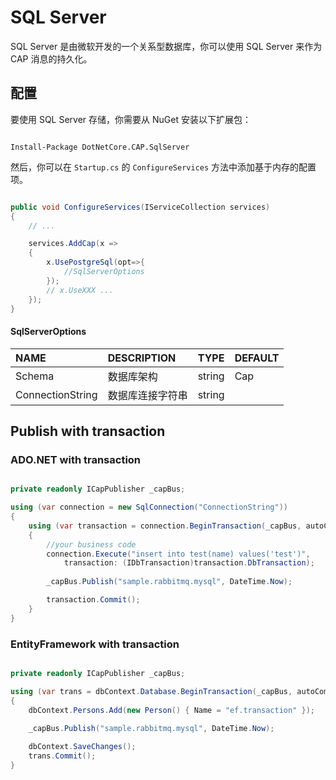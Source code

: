 # SQL Server

SQL Server 是由微软开发的一个关系型数据库，你可以使用 SQL Server 来作为 CAP 消息的持久化。

## 配置

要使用 SQL Server 存储，你需要从 NuGet 安装以下扩展包：

```shell

Install-Package DotNetCore.CAP.SqlServer

```

然后，你可以在 `Startup.cs` 的 `ConfigureServices` 方法中添加基于内存的配置项。

```csharp

public void ConfigureServices(IServiceCollection services)
{
    // ...

    services.AddCap(x =>
    {
        x.UsePostgreSql(opt=>{
            //SqlServerOptions
        }); 
        // x.UseXXX ...
    });
}

```

#### SqlServerOptions

NAME | DESCRIPTION | TYPE | DEFAULT
:---|:---|---|:---
Schema | 数据库架构 | string | Cap
ConnectionString | 数据库连接字符串 | string | 

## Publish with transaction

### ADO.NET with transaction

```csharp

private readonly ICapPublisher _capBus;

using (var connection = new SqlConnection("ConnectionString"))
{
    using (var transaction = connection.BeginTransaction(_capBus, autoCommit: false))
    {
        //your business code
        connection.Execute("insert into test(name) values('test')", 
            transaction: (IDbTransaction)transaction.DbTransaction);
        
        _capBus.Publish("sample.rabbitmq.mysql", DateTime.Now);

        transaction.Commit();
    }
}
```

### EntityFramework with transaction

```csharp

private readonly ICapPublisher _capBus;

using (var trans = dbContext.Database.BeginTransaction(_capBus, autoCommit: false))
{
    dbContext.Persons.Add(new Person() { Name = "ef.transaction" });
    
    _capBus.Publish("sample.rabbitmq.mysql", DateTime.Now);

    dbContext.SaveChanges();
    trans.Commit();
}

```
